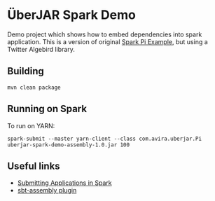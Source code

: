 ÜberJAR Spark Demo
==================

Demo project which shows how to embed dependencies into spark application.
This is a version of original [Spark Pi Example](https://github.com/apache/spark/blob/master/examples/src/main/scala/org/apache/spark/examples/SparkPi.scala), but using a Twitter Algebird library.

## Building

    mvn clean package

## Running on Spark

To run on YARN:

    spark-submit --master yarn-client --class com.avira.uberjar.Pi uberjar-spark-demo-assembly-1.0.jar 100

## Useful links
 - [Submitting Applications in Spark](https://spark.apache.org/docs/latest/submitting-applications.html)
 - [sbt-assembly plugin](https://github.com/sbt/sbt-assembly#using-published-plugin)


